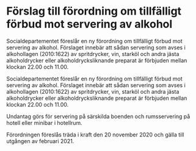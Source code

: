 # Förslag till förordning om tillfälligt förbud mot servering av alkohol

Socialdepartementet föreslår en ny förordning om tillfälligt förbud mot servering av alkohol. Förslaget innebär att sådan servering som avses i alkohollagen (2010:1622) av spritdrycker, vin, starköl och andra jästa alkoholdrycker eller alkoholdrycksliknande preparat är förbjuden mellan klockan 22.00 och 11.00.

Socialdepartementet föreslår en ny förordning om tillfälligt förbud mot servering av alkohol. Förslaget innebär att sådan servering som avses i alkohollagen (2010:1622) av spritdrycker, vin, starköl och andra jästa alkoholdrycker eller alkoholdrycksliknande preparat är förbjuden mellan klockan 22.00 och 11.00.

Undantag görs för servering på särskilda boenden och rumsservering på hotell eller minibar i hotellrum.

Förordningen föreslås träda i kraft den 20 november 2020 och gälla till utgången av februari 2021.
